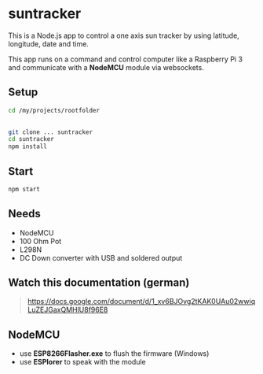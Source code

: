 # suntracker
This is a Node.js app to control a one axis sun tracker by using latitude, longitude, date and time.
 
This app runs on a command and control computer like a Raspberry Pi 3 and communicate with
a **NodeMCU** module via websockets.
 
## Setup

```bash
cd /my/projects/rootfolder
 

git clone ... suntracker
cd suntracker
npm install
```

## Start

```bash
npm start
```

## Needs

- NodeMCU
- 100 Ohm Pot
- L298N
- DC Down converter with USB and soldered output

## Watch this documentation (german)

> https://docs.google.com/document/d/1_xv6BJOvg2tKAK0UAu02wwiqLuZEJGaxQMHlU8f96E8

## NodeMCU

- use **ESP8266Flasher.exe** to flush the firmware (Windows)
- use **ESPlorer** to speak with the module


